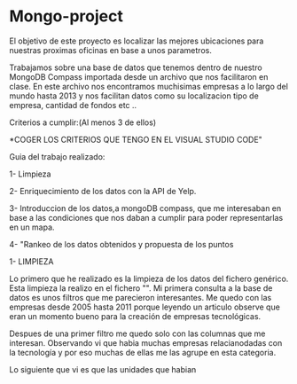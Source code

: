 # Mongo-project

El objetivo de este proyecto es localizar las mejores ubicaciones para nuestras proximas oficinas en base a unos parametros.

Trabajamos sobre una base de datos que tenemos dentro de nuestro MongoDB Compass importada desde un archivo que nos 
facilitaron en clase. En este archivo nos encontramos muchisimas empresas a lo largo del mundo hasta 2013 y nos facilitan datos como su localizacion tipo de empresa, cantidad de fondos etc ..

Criterios a cumplir:(Al menos 3 de ellos)

*COGER LOS CRITERIOS QUE TENGO EN EL VISUAL STUDIO CODE"

Guia del trabajo realizado:

1- Limpieza

2- Enriquecimiento de los datos con la API de Yelp.

3- Introduccion de los datos,a mongoDB compass, que me interesaban en base a las condiciones que nos daban a cumplir para poder representarlas en un mapa.

4- "Rankeo de los datos obtenidos y propuesta de los puntos


1- LIMPIEZA

Lo primero que he realizado es la limpieza de los datos del fichero genérico. Esta limpieza la realizo en el fichero "".
Mi primera consulta a la base de datos es unos filtros que me parecieron interesantes. Me quedo con las empresas desde 2005 hasta 2011 porque leyendo un articulo observe que eran un momento bueno para la creación de empresas tecnológicas.

Despues de una primer filtro me quedo solo con las columnas que me interesan. Observando vi que habia muchas empresas relacianodadas con la tecnología y por eso muchas de ellas me las agrupe en esta categoria.

Lo siguiente que vi es que las unidades que habian